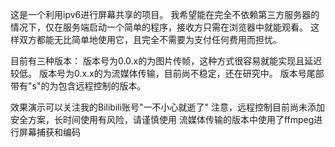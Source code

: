 这是一个利用ipv6进行屏幕共享的项目。
我希望能在完全不依赖第三方服务器的情况下，仅在服务端启动一个简单的程序，接收方只需在浏览器中就能观看。
这样双方都能无比简单地使用它，且完全不需要为支付任何费用而担忧。

目前有三种版本：
版本号为0.0.x的为图片传帧，这种方式很容易就能实现且延迟较低。
版本号为0.x.x的为流媒体传输，目前尚不稳定，还在研究中。
版本号尾部带有"s"的为包含远程控制的版本。



效果演示可以关注我的Bilibili账号"一不小心就逝了"
注意，远程控制目前尚未添加安全方案，长时间使用有风险，请谨慎使用
流媒体传输的版本中使用了ffmpeg进行屏幕捕获和编码
